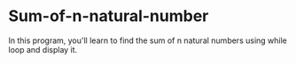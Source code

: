 # Sum-of-n-natural-number
In this program, you'll learn to find the sum of n natural numbers using while loop and display it.
